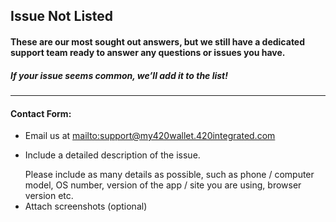 ## Issue Not Listed

#### These are our most sought out answers, but we still have a dedicated support team ready to answer any questions or issues you have.

##### If your issue seems common, we’ll add it to the list!

***

#### Contact Form:

* Email us at <mailto:support@my420wallet.420integrated.com>
* <p>Include a detailed description of the issue.</p>
  <note>Please include as many details as possible, such as phone / computer model, OS number, version of the app / site you are using, browser version etc.</note>
* Attach screenshots (optional)
